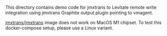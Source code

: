 This directory contains demo code for jmxtrans to Levitate remote write integration
using jmxtrans Graphite output plugin pointing to vmagent.

[jmxtrans/jmxtrans](https://hub.docker.com/r/jmxtrans/jmxtrans) image does not work on MacOS M1 chipset. To test this docker-compose
setup, please use a Linux variant.
